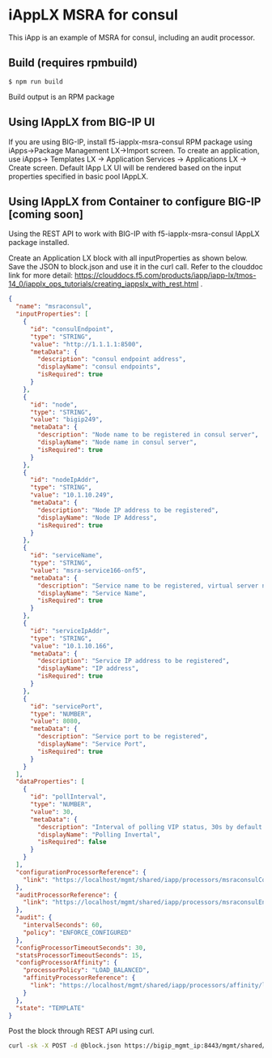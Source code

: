 # iAppLX MSRA for consul

This iApp is an example of MSRA for consul, including an audit processor.  

## Build (requires rpmbuild)

    $ npm run build

Build output is an RPM package
## Using IAppLX from BIG-IP UI
If you are using BIG-IP, install f5-iapplx-msra-consul RPM package using iApps->Package Management LX->Import screen. To create an application, use iApps-> Templates LX -> Application Services -> Applications LX -> Create screen. Default IApp LX UI will be rendered based on the input properties specified in basic pool IAppLX.

## Using IAppLX from Container to configure BIG-IP [coming soon]

Using the REST API to work with BIG-IP with f5-iapplx-msra-consul IAppLX package installed. 

Create an Application LX block with all inputProperties as shown below.
Save the JSON to block.json and use it in the curl call. Refer to the clouddoc link for more detail: https://clouddocs.f5.com/products/iapp/iapp-lx/tmos-14_0/iapplx_ops_tutorials/creating_iappslx_with_rest.html .

```json
{
  "name": "msraconsul",
  "inputProperties": [
    {
      "id": "consulEndpoint",
      "type": "STRING",
      "value": "http://1.1.1.1:8500",
      "metaData": {
        "description": "consul endpoint address",
        "displayName": "consul endpoints",
        "isRequired": true
      }
    },
    {
      "id": "node",
      "type": "STRING",
      "value": "bigip249",
      "metaData": {
        "description": "Node name to be registered in consul server",
        "displayName": "Node name in consul server",
        "isRequired": true
      }
    },
    {
      "id": "nodeIpAddr",
      "type": "STRING",
      "value": "10.1.10.249",
      "metaData": {
        "description": "Node IP address to be registered",
        "displayName": "Node IP Address",
        "isRequired": true
      }
    },
    {
      "id": "serviceName",
      "type": "STRING",
      "value": "msra-service166-onf5",
      "metaData": {
        "description": "Service name to be registered, virtual server name in F5",
        "displayName": "Service Name",
        "isRequired": true
      }
    },
    {
      "id": "serviceIpAddr",
      "type": "STRING",
      "value": "10.1.10.166",
      "metaData": {
        "description": "Service IP address to be registered",
        "displayName": "IP address",
        "isRequired": true
      }
    },
    {
      "id": "servicePort",
      "type": "NUMBER",
      "value": 8080,
      "metaData": {
        "description": "Service port to be registered",
        "displayName": "Service Port",
        "isRequired": true
      }
    }
  ],
  "dataProperties": [
    {
      "id": "pollInterval",
      "type": "NUMBER",
      "value": 30,
      "metaData": {
        "description": "Interval of polling VIP status, 30s by default.",
        "displayName": "Polling Invertal",
        "isRequired": false
      }
    }
  ],
  "configurationProcessorReference": {
    "link": "https://localhost/mgmt/shared/iapp/processors/msraconsulConfig"
  },
  "auditProcessorReference": {
    "link": "https://localhost/mgmt/shared/iapp/processors/msraconsulEnforceConfiguredAudit"
  },
  "audit": {
    "intervalSeconds": 60,
    "policy": "ENFORCE_CONFIGURED"
  },
  "configProcessorTimeoutSeconds": 30,
  "statsProcessorTimeoutSeconds": 15,
  "configProcessorAffinity": {
    "processorPolicy": "LOAD_BALANCED",
    "affinityProcessorReference": {
      "link": "https://localhost/mgmt/shared/iapp/processors/affinity/load-balanced"
    }
  },
  "state": "TEMPLATE"
}
```

Post the block through REST API using curl. 
```bash
curl -sk -X POST -d @block.json https://bigip_mgmt_ip:8443/mgmt/shared/iapp/blocks
```

